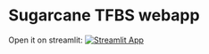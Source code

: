 # Sugarcane TFBS webapp
Open it on streamlit: [![Streamlit App](https://static.streamlit.io/badges/streamlit_badge_black_white.svg)](https://<your-custom-subdomain>.streamlit.app)
